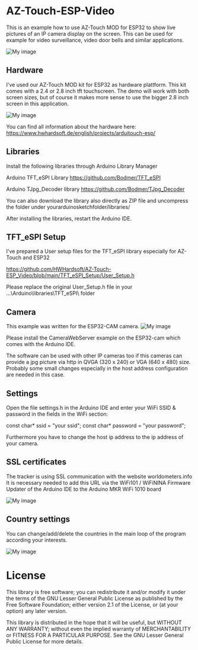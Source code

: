 # AZ-Touch-ESP-Video

This is an example how to use AZ-Touch MOD for ESP32 to show live pictures of an IP camera display on the screen. This can be used for example for video surveillance, video door bells and similar applications. 

![My image](https://user-images.githubusercontent.com/3049858/105029941-56348500-5a53-11eb-8301-2ac0e21983a8.jpg)

## Hardware 

I've used our AZ-Touch MOD kit for ESP32 as hardware plattform. This kit comes with a 2.4 or 2.8 inch tft touchscreen. The demo will work with both screen sizes, but of course it makes more sense to use the bigger 2.8 inch screen in this application.

![My image](https://cdn.shopify.com/s/files/1/1509/1638/products/2.Produkt_500x.jpg?v=1604667072)

You can find all information about the hardware here:
https://www.hwhardsoft.de/english/projects/arduitouch-esp/


## Libraries

Install the following libraries through Arduino Library Manager

Arduino TFT_eSPI Library https://github.com/Bodmer/TFT_eSPI 

Arduino TJpg_Decoder library https://github.com/Bodmer/TJpg_Decoder

You can also download the library also directly as ZIP file and uncompress the folder under yourarduinosketchfolder/libraries/   

After installing the libraries, restart the Arduino IDE. 


## TFT_eSPI Setup

I've prepared a User setup files for the TFT_eSPI library especially for AZ-Touch and ESP32 

https://github.com/HWHardsoft/AZ-Touch-ESP_Video/blob/main/TFT_eSPI_Setup/User_Setup.h

Please replace the original User_Setup.h file in your ...\Arduino\libraries\TFT_eSPI\ folder


## Camera

This example was written for the ESP32-CAM camera. 
![My image](https://www.fambach.net/wp-content/uploads/2019/09/image-13.png)

Please install the CameraWebServer example on the ESP32-cam which comes with the Arduino IDE.




The software can be used with other IP cameras too if this cameras can provide a jpg picture via http in QVGA (320 x 240) or VGA (640 x 480) size. Probably some small changes especially in the host address configuration are needed in this case.



## Settings

Open the file settings.h in the Arduino IDE and enter your WiFi SSID & password in the fields in the WiFi section: 

const char* ssid = "your ssid";
const char* password = "your password";

Furthermore you have to change the host ip address to the ip address of your camera.


## SSL certificates
The tracker is using SSL communication with the website worldometers.info It is necessary needed to add this URL via the WiFi101 / WiFiNINA Firmware Updater of the Arduino IDE to the Arduino MKR WiFi 1010 board

![My image](https://hackster.imgix.net/uploads/attachments/1089827/grafik_5hEqived4T.png?auto=compress%2Cformat&w=740&h=555&fit=max)


## Country settings

You can change/add/delete the countries in the main loop of the program according your interests.

![My image](https://hackster.imgix.net/uploads/attachments/1089828/grafik_eRLuAc5tGD.png?auto=compress%2Cformat&w=680&h=510&fit=max)


# License

This library is free software; you can redistribute it and/or
modify it under the terms of the GNU Lesser General Public
License as published by the Free Software Foundation; either
version 2.1 of the License, or (at your option) any later version.

This library is distributed in the hope that it will be useful,
but WITHOUT ANY WARRANTY; without even the implied warranty of
MERCHANTABILITY or FITNESS FOR A PARTICULAR PURPOSE.  See the GNU
Lesser General Public License for more details.
